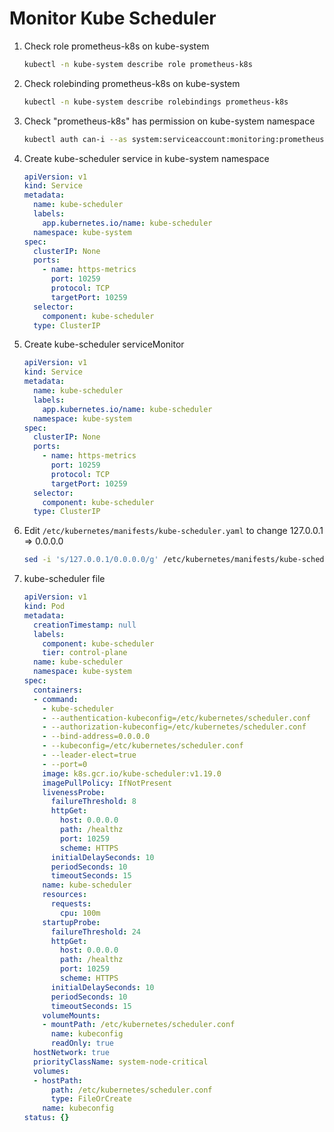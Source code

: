 # Monitor Kube Scheduler
1. Check role prometheus-k8s on kube-system
    ```bash
    kubectl -n kube-system describe role prometheus-k8s
    ```
1. Check rolebinding prometheus-k8s on kube-system
    ```bash
    kubectl -n kube-system describe rolebindings prometheus-k8s
    ```
1. Check "prometheus-k8s" has permission on kube-system namespace
    ```bash
    kubectl auth can-i --as system:serviceaccount:monitoring:prometheus-k8s -n kube-system get/list/watch pods/services/endpoints
    ```
1. Create kube-scheduler service in kube-system namespace
    ```yaml
    apiVersion: v1
    kind: Service
    metadata:
      name: kube-scheduler
      labels:
        app.kubernetes.io/name: kube-scheduler
      namespace: kube-system
    spec:
      clusterIP: None
      ports:
        - name: https-metrics
          port: 10259
          protocol: TCP
          targetPort: 10259
      selector:
        component: kube-scheduler
      type: ClusterIP
    ```
1. Create kube-scheduler serviceMonitor
    ```yaml
    apiVersion: v1
    kind: Service
    metadata:
      name: kube-scheduler
      labels:
        app.kubernetes.io/name: kube-scheduler
      namespace: kube-system
    spec:
      clusterIP: None
      ports:
        - name: https-metrics
          port: 10259
          protocol: TCP
          targetPort: 10259
      selector:
        component: kube-scheduler
      type: ClusterIP
    ```
1. Edit `/etc/kubernetes/manifests/kube-scheduler.yaml` to change 127.0.0.1 => 0.0.0.0
    ```bash
    sed -i 's/127.0.0.1/0.0.0.0/g' /etc/kubernetes/manifests/kube-scheduler.yaml
    ```
1. kube-scheduler file
    ```yaml
    apiVersion: v1
    kind: Pod
    metadata:
      creationTimestamp: null
      labels:
        component: kube-scheduler
        tier: control-plane
      name: kube-scheduler
      namespace: kube-system
    spec:
      containers:
      - command:
        - kube-scheduler
        - --authentication-kubeconfig=/etc/kubernetes/scheduler.conf
        - --authorization-kubeconfig=/etc/kubernetes/scheduler.conf
        - --bind-address=0.0.0.0
        - --kubeconfig=/etc/kubernetes/scheduler.conf
        - --leader-elect=true
        - --port=0
        image: k8s.gcr.io/kube-scheduler:v1.19.0
        imagePullPolicy: IfNotPresent
        livenessProbe:
          failureThreshold: 8
          httpGet:
            host: 0.0.0.0
            path: /healthz
            port: 10259
            scheme: HTTPS
          initialDelaySeconds: 10
          periodSeconds: 10
          timeoutSeconds: 15
        name: kube-scheduler
        resources:
          requests:
            cpu: 100m
        startupProbe:
          failureThreshold: 24
          httpGet:
            host: 0.0.0.0
            path: /healthz
            port: 10259
            scheme: HTTPS
          initialDelaySeconds: 10
          periodSeconds: 10
          timeoutSeconds: 15
        volumeMounts:
        - mountPath: /etc/kubernetes/scheduler.conf
          name: kubeconfig
          readOnly: true
      hostNetwork: true
      priorityClassName: system-node-critical
      volumes:
      - hostPath:
          path: /etc/kubernetes/scheduler.conf
          type: FileOrCreate
        name: kubeconfig
    status: {}
    ```
